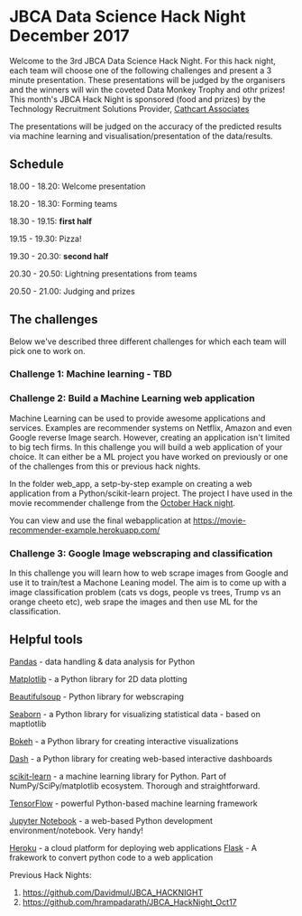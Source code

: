 # JBCA Data Science Hack Night December 2017

Welcome to the 3rd JBCA Data Science Hack Night.
For this hack night, each team will choose one of the following challenges and present a 3 minute presentation.
These presentations will be judged by the organisers and the winners will win the coveted Data Monkey Trophy and othr prizes! This month's JBCA Hack Night is sponsored (food and prizes) by the Technology Recruitment Solutions Provider, [Cathcart Associates](http://www.cathcartassociates.com/) 

The presentations will be judged on the accuracy of the predicted results via machine learning and visualisation/presentation 
of the data/results.

## Schedule

18.00 - 18.20: Welcome presentation

18.20 - 18.30: Forming teams

18.30 - 19.15: **first half**

19.15 - 19.30: Pizza!

19.30 - 20.30: **second half**

20.30 - 20.50: Lightning presentations from teams

20.50 - 21.00: Judging and prizes


## The challenges

Below we've described three different challenges for which each team will pick one to work on.


### Challenge 1: Machine learning - TBD

### Challenge 2: Build a Machine Learning web application

Machine Learning can be used to provide awesome applications and services. Examples are recommender systems on Netflix, Amazon and even Google reverse Image search. However, creating an application isn't limited to big tech firms. In this challenge you will build a web application of your choice. It can either be a ML project you have worked on previously or one of the challenges from this or previous hack nights. 

In the folder web_app, a setp-by-step example on creating a web application from a Python/scikit-learn project. The project I have used in the movie recommender challenge from the [October Hack night](https://github.com/hrampadarath/JBCA_HackNight_Oct17). 

You can view and use the final webapplication at https://movie-recommender-example.herokuapp.com/

### Challenge 3: Google Image webscraping and classification
In this challenge you will learn how to web scrape images from Google and use it to train/test a Machone Leaning model. The aim is to come up with a image classification problem (cats vs dogs, people vs trees, Trump vs an orange cheeto etc), web srape the images and then use ML for the classification.


## Helpful tools

[Pandas](https://pandas.pydata.org/) - data handling & data analysis for Python

[Matplotlib](http://matplotlib.org/) - a Python library for 2D data plotting

[Beautifulsoup](https://www.crummy.com/software/BeautifulSoup/) - Python library for webscraping

[Seaborn](https://seaborn.pydata.org/) - a Python library for visualizing statistical data - based on maptlotlib

[Bokeh](http://bokeh.pydata.org/en/latest/) - a Python library for creating interactive visualizations

[Dash](https://github.com/plotly/dash) - a Python library for creating web-based interactive dashboards

[scikit-learn](http://scikit-learn.org/stable/) - a machine learning library for Python. Part of NumPy/SciPy/matplotlib ecosystem. Thorough and straightforward.

[TensorFlow](https://www.tensorflow.org/) - powerful Python-based machine learning framework

[Jupyter Notebook](https://github.com/jupyter/notebook) - a web-based Python development environment/notebook. Very handy!

[Heroku](https://www.heroku.com/) - a cloud platform for deploying web applications
[Flask](http://flask.pocoo.org/) - A frakework to convert python code to a web application

Previous Hack Nights: 
1. https://github.com/Davidmul/JBCA_HACKNIGHT
2. https://github.com/hrampadarath/JBCA_HackNight_Oct17
